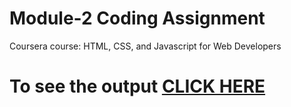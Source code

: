 

# Module-2 Coding Assignment

Coursera course: HTML, CSS, and Javascript for Web Developers

# To see the output [CLICK HERE](https://alisher1493.github.io/Coursera-assignments/Module2/index.html)

